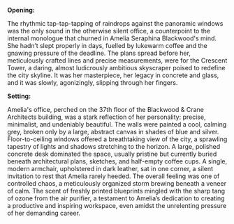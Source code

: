 **Opening:**

The rhythmic tap-tap-tapping of raindrops against the panoramic windows was the only sound in the otherwise silent office, a counterpoint to the internal monologue that churned in Amelia Seraphina Blackwood's mind. She hadn’t slept properly in days, fuelled by lukewarm coffee and the gnawing pressure of the deadline. The plans spread before her, meticulously crafted lines and precise measurements, were for the Crescent Tower, a daring, almost ludicrously ambitious skyscraper poised to redefine the city skyline. It was her masterpiece, her legacy in concrete and glass, and it was slowly, agonizingly, slipping through her fingers.

**Setting:**

Amelia's office, perched on the 37th floor of the Blackwood & Crane Architects building, was a stark reflection of her personality: precise, minimalist, and undeniably beautiful. The walls were painted a cool, calming grey, broken only by a large, abstract canvas in shades of blue and silver. Floor-to-ceiling windows offered a breathtaking view of the city, a sprawling tapestry of lights and shadows stretching to the horizon. A large, polished concrete desk dominated the space, usually pristine but currently buried beneath architectural plans, sketches, and half-empty coffee cups. A single, modern armchair, upholstered in dark leather, sat in one corner, a silent invitation to rest that Amelia rarely heeded. The overall feeling was one of controlled chaos, a meticulously organized storm brewing beneath a veneer of calm. The scent of freshly printed blueprints mingled with the sharp tang of ozone from the air purifier, a testament to Amelia’s dedication to creating a productive and inspiring workspace, even amidst the unrelenting pressure of her demanding career.

